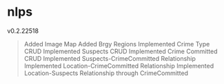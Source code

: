 # nlps

v0.2.22518
>Added Image Map
>Added Brgy Regions
>Implemented Crime Type CRUD
>Implemented Suspects CRUD
>Implemented Crime Committed CRUD
>Implemented Suspects-CrimeCommitted Relationship
>Implemented Location-CrimeCommitted Relationship
>Implemented Location-Suspects Relationship through CrimeCommitted